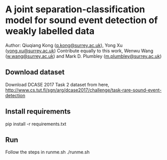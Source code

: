 # A joint separation-classification model for sound event detection of weakly labelled data

Author: Qiuqiang Kong (q.kong@surrey.ac.uk), Yong Xu (yong.xu@surrey.ac.uk) Contribute equally to this work, Wenwu Wang (w.wang@surrey.ac.uk) and Mark D. Plumbley (m.plumbley@surrey.ac.uk)

## Download dataset
Download DCASE 2017 Task 2 dataset from here, http://www.cs.tut.fi/sgn/arg/dcase2017/challenge/task-rare-sound-event-detection

## Install requirements
pip install -r requirements.txt

## Run
Follow the steps in runme.sh
./runme.sh
